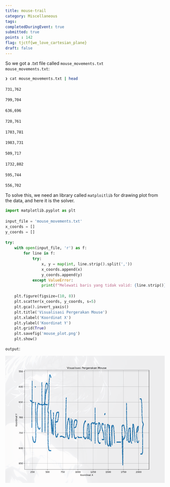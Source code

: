 ```yaml
---
title: mouse-trail
category: Miscellaneous
tags: 
completedDuringEvent: true
submitted: true
points : 142
flag: tjctf{we_love_cartesian_plane}
draft: false
---
```

So we got a .txt file called `mouse_movements.txt`\
`mouse_movements.txt`:
```bash
❯ cat mouse_movements.txt | head

731,762

799,704

636,696

720,761

1703,781

1983,731

509,717

1732,802

595,744

556,702 
```
To solve this, we need an library called `matploitlib` for drawing plot from the data, and here it is the solver.
```py
import matplotlib.pyplot as plt

input_file = 'mouse_movements.txt'
x_coords = []
y_coords = []

try:
    with open(input_file, 'r') as f:
        for line in f:
            try:
                x, y = map(int, line.strip().split(','))
                x_coords.append(x)
                y_coords.append(y)
            except ValueError:
                print(f"Melewati baris yang tidak valid: {line.strip()}")

    plt.figure(figsize=(10, 8))
    plt.scatter(x_coords, y_coords, s=5) 
    plt.gca().invert_yaxis()
    plt.title('Visualisasi Pergerakan Mouse')
    plt.xlabel('Koordinat X')
    plt.ylabel('Koordinat Y')
    plt.grid(True)
    plt.savefig('mouse_plot.png')
    plt.show()
```

`output`:

![](mousetrailsflag.png)
